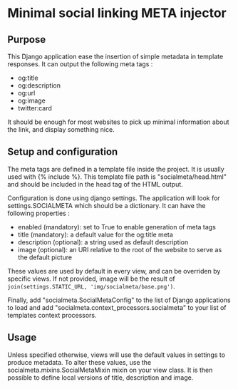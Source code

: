 Minimal social linking META injector
====================================


Purpose
-------
This Django application ease the insertion of simple metadata in template responses.
It can output the following meta tags :

 * og:title
 * og:description
 * og:url
 * og:image
 * twitter:card

It should be enough for most websites to pick up minimal information about the link, and display something nice.


Setup and configuration
-----------------------
The meta tags are defined in a template file inside the project.
It is usually used with {% include %}.
This template file path is "socialmeta/head.html" and should be included in the head tag of the HTML output.

Configuration is done using django settings.
The application will look for settings.SOCIALMETA which should be a dictionary.
It can have the following properties :

 * enabled (mandatory): set to True to enable generation of meta tags
 * title (mandatory): a default value for the og:title meta
 * description (optional): a string used as default description
 * image (optional): an URI relative to the root of the website to serve as the default picture

These values are used by default in every view, and can be overriden by specific views.
If not provided, image will be the result of ```join(settings.STATIC_URL, 'img/socialmeta/base.png')```.

Finally, add "socialmeta.SocialMetaConfig" to the list of Django applications to load and add "socialmeta.context_processors.socialmeta" to your list of templates context processors.


Usage
-----
Unless specified otherwise, views will use the default values in settings to produce metadata.
To alter these values, use the socialmeta.mixins.SocialMetaMixin mixin on your view class.
It is then possible to define local versions of title, description and image.
